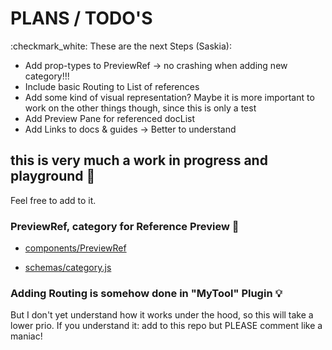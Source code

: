 # PLANS / TODO'S

:checkmark_white: These are the next Steps (Saskia):

- Add prop-types to PreviewRef -> no crashing when adding new category!!!
- Include basic Routing to List of references
- Add some kind of visual representation? Maybe it is more important to work on the other things though, since this is only a test
- Add Preview Pane for referenced docList
- Add Links to docs & guides -> Better to understand

## this is very much a work in progress and playground :pencil:

Feel free to add to it.

### PreviewRef, category for Reference Preview :eyes:

- [components/PreviewRef](https://github.com/bobinska-dev/costom-input-component/blob/master/components/PreviewRef.js)

- [schemas/category.js](https://github.com/bobinska-dev/costom-input-component/blob/master/schemas/category.js)

### Adding Routing is somehow done in "MyTool" Plugin :bulb:

But I don't yet understand how it works under the hood, so this will take a lower prio. If you understand it: add to this repo but PLEASE comment like a maniac!